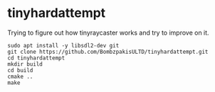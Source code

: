 # tinyhardattempt

Trying to figure out how tinyraycaster works and try to improve on it.


```
sudo apt install -y libsdl2-dev git
git clone https://github.com/BombzpakisULTD/tinyhardattempt.git
cd tinyhardattempt
mkdir build
cd build
cmake ..
make

```
